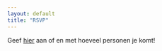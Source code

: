 ```yaml
---
layout: default
title: "RSVP"
---
```



Geef [hier](https://docs.google.com/forms/d/e/1FAIpQLSd-4XtPNjePSZAwv6EnDl4x0zvkpIspbK4orepUSQDmJaN7RA/viewform?usp=header) aan of en met hoeveel personen je komt!
